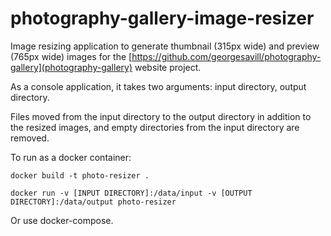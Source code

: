 # photography-gallery-image-resizer

Image resizing application to generate thumbnail (315px wide) and preview (765px wide) images for the [https://github.com/georgesavill/photography-gallery](photography-gallery) website project.

As a console application, it takes two arguments: input directory, output directory.

Files moved from the input directory to the output directory in addition to the resized images, and empty directories from the input directory are removed.

To run as a docker container:

```
docker build -t photo-resizer .
```
```
docker run -v [INPUT DIRECTORY]:/data/input -v [OUTPUT DIRECTORY]:/data/output photo-resizer
```
Or use docker-compose.
